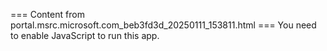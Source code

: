 === Content from portal.msrc.microsoft.com_beb3fd3d_20250111_153811.html ===
You need to enable JavaScript to run this app.
